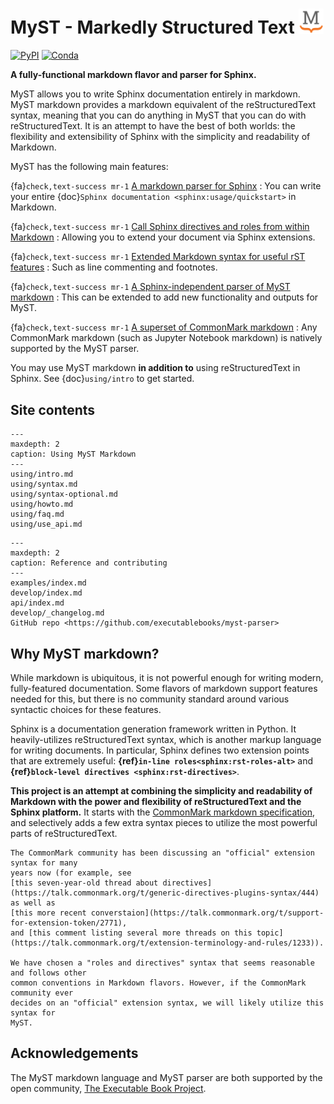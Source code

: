 # MyST - Markedly Structured Text <img src="_static/logo-square.png" width=40 />

[![PyPI][pypi-badge]][pypi-link]
[![Conda][conda-badge]][conda-link]

**A fully-functional markdown flavor and parser for Sphinx.**

MyST allows you to write Sphinx documentation entirely in markdown.
MyST markdown provides a markdown equivalent of the reStructuredText syntax,
meaning that you can do anything in MyST that you can do with reStructuredText.
It is an attempt to have the best of both worlds: the flexibility
and extensibility of Sphinx with the simplicity and readability of Markdown.

MyST has the following main features:

{fa}`check,text-success mr-1` [A markdown parser for Sphinx](parse-with-sphinx)
: You can write your entire {doc}`Sphinx documentation <sphinx:usage/quickstart>` in Markdown.

{fa}`check,text-success mr-1` [Call Sphinx directives and roles from within Markdown](syntax/directives)
: Allowing you to extend your document via Sphinx extensions.

{fa}`check,text-success mr-1` [Extended Markdown syntax for useful rST features](extended-block-tokens)
: Such as line commenting and footnotes.

{fa}`check,text-success mr-1` [A Sphinx-independent parser of MyST markdown](using/use_api)
: This can be extended to add new functionality and outputs for MyST.

{fa}`check,text-success mr-1` [A superset of CommonMark markdown][commonmark]
: Any CommonMark markdown (such as Jupyter Notebook markdown) is natively supported by the MyST parser.

You may use MyST markdown **in addition to** using reStructuredText in Sphinx.
See {doc}`using/intro` to get started.

## Site contents

```{toctree}
---
maxdepth: 2
caption: Using MyST Markdown
---
using/intro.md
using/syntax.md
using/syntax-optional.md
using/howto.md
using/faq.md
using/use_api.md
```

```{toctree}
---
maxdepth: 2
caption: Reference and contributing
---
examples/index.md
develop/index.md
api/index.md
develop/_changelog.md
GitHub repo <https://github.com/executablebooks/myst-parser>
```

## Why MyST markdown?

While markdown is ubiquitous, it is not powerful enough for writing modern,
fully-featured documentation. Some flavors of markdown support features needed for this,
but there is no community standard around various syntactic choices for these features.

Sphinx is a documentation generation framework written in Python. It heavily-utilizes
reStructuredText syntax, which is another markup language for writing documents. In
particular, Sphinx defines two extension points that are extremely useful:
**{ref}`in-line roles<sphinx:rst-roles-alt>`** and **{ref}`block-level directives <sphinx:rst-directives>`**.

**This project is an attempt at combining the simplicity and readability of Markdown
with the power and flexibility of reStructuredText and the Sphinx platform.** It
starts with the [CommonMark markdown specification][commonmark], and selectively adds a few extra
syntax pieces to utilize the most powerful parts of reStructuredText.

```{note}
The CommonMark community has been discussing an "official" extension syntax for many
years now (for example, see
[this seven-year-old thread about directives](https://talk.commonmark.org/t/generic-directives-plugins-syntax/444) as well as
[this more recent converstaion](https://talk.commonmark.org/t/support-for-extension-token/2771),
and [this comment listing several more threads on this topic](https://talk.commonmark.org/t/extension-terminology-and-rules/1233)).

We have chosen a "roles and directives" syntax that seems reasonable and follows other
common conventions in Markdown flavors. However, if the CommonMark community ever
decides on an "official" extension syntax, we will likely utilize this syntax for
MyST.
```

## Acknowledgements

The MyST markdown language and MyST parser are both supported by the open community,
[The Executable Book Project](https://executablebooks.org).

[commonmark]: https://commonmark.org/
[github-ci]: https://github.com/executablebooks/MyST-Parser/workflows/continuous-integration/badge.svg?branch=master
[github-link]: https://github.com/executablebooks/MyST-Parser
[codecov-badge]: https://codecov.io/gh/executablebooks/MyST-Parser/branch/master/graph/badge.svg
[codecov-link]: https://codecov.io/gh/executablebooks/MyST-Parser
[rtd-badge]: https://readthedocs.org/projects/myst-parser/badge/?version=latest
[rtd-link]: https://myst-parser.readthedocs.io/en/latest/?badge=latest
[black-badge]: https://img.shields.io/badge/code%20style-black-000000.svg
[pypi-badge]: https://img.shields.io/pypi/v/myst-parser.svg
[pypi-link]: https://pypi.org/project/myst-parser
[conda-badge]: https://anaconda.org/conda-forge/myst-parser/badges/version.svg
[conda-link]: https://anaconda.org/conda-forge/myst-parser
[black-link]: https://github.com/ambv/black
[github-badge]: https://img.shields.io/github/stars/executablebooks/myst-parser?label=github

